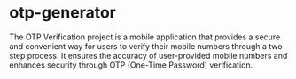 # otp-generator
The OTP Verification project is a mobile application that provides a secure and convenient way for users to verify their mobile numbers through a two-step process. It ensures the accuracy of user-provided mobile numbers and enhances security through OTP (One-Time Password) verification.
